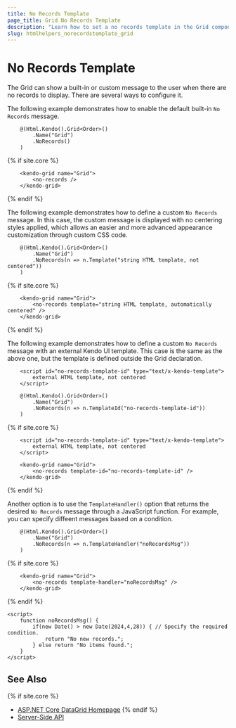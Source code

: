 ```yaml
---
title: No Records Template
page_title: Grid No Records Template
description: "Learn how to set a no records template in the Grid component for {{ site.framework }} if the backend does not return any data."
slug: htmlhelpers_norecordstemplate_grid
---
```


# No Records Template

The Grid can show a built-in or custom message to the user when there are no records to display. There are several ways to configure it.

The following example demonstrates how to enable the default built-in `No Records` message.

```HtmlHelper
    @(Html.Kendo().Grid<Order>()
        .Name("Grid")
        .NoRecords()
    )
```
{% if site.core %}
```TagHelper
    <kendo-grid name="Grid">
	    <no-records />
    </kendo-grid>
```
{% endif %}

The following example demonstrates how to define a custom `No Records` message. In this case, the custom message is displayed with no centering styles applied, which allows an easier and more advanced appearance customization through custom CSS code.

```HtmlHelper
    @(Html.Kendo().Grid<Order>()
        .Name("Grid")
        .NoRecords(n => n.Template("string HTML template, not centered"))
    )
```
{% if site.core %}
```TagHelper
    <kendo-grid name="Grid">
	    <no-records template="string HTML template, automatically centered" />
    </kendo-grid>
```
{% endif %}

The following example demonstrates how to define a custom `No Records` message with an external Kendo UI template. This case is the same as the above one, but the template is defined outside the Grid declaration.

```HtmlHelper
    <script id="no-records-template-id" type="text/x-kendo-template">
        external HTML template, not centered
    </script>

    @(Html.Kendo().Grid<Order>()
        .Name("Grid")
        .NoRecords(n => n.TemplateId("no-records-template-id"))
    )
```
{% if site.core %}
```TagHelper
    <script id="no-records-template-id" type="text/x-kendo-template">
        external HTML template, not centered
    </script>
    
    <kendo-grid name="Grid">
	    <no-records template-id="no-records-template-id" />
    </kendo-grid>
```
{% endif %}

Another option is to use the `TemplateHandler()` option that returns the desired `No Records` message through a JavaScript function. For example, you can specify diffeent messages based on a condition.

```HtmlHelper
    @(Html.Kendo().Grid<Order>()
        .Name("Grid")
        .NoRecords(n => n.TemplateHandler("noRecordsMsg"))
    )
```
{% if site.core %}
```TagHelper
    <kendo-grid name="Grid">
	    <no-records template-handler="noRecordsMsg" />
    </kendo-grid>
```
{% endif %}
```Scripts
<script>
    function noRecordsMsg() {
        if(new Date() > new Date(2024,4,28)) { // Specify the required condition.
            return "No new records.";
        } else return "No items found.";
    }
</script>
```

## See Also

{% if site.core %}
* [ASP.NET Core DataGrid Homepage](https://www.telerik.com/aspnet-core-ui/grid)
{% endif %}
* [Server-Side API](/api/datasource)
